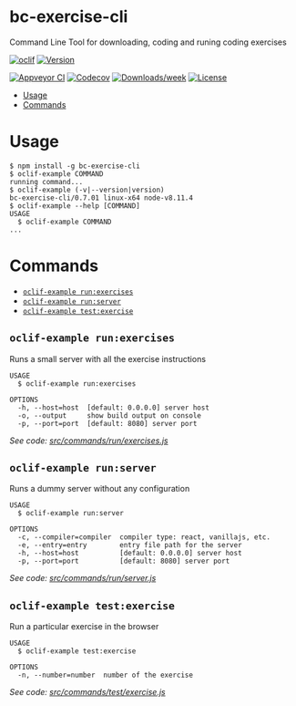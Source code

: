 bc-exercise-cli
===============

Command Line Tool for downloading, coding and runing coding exercises

[![oclif](https://img.shields.io/badge/cli-oclif-brightgreen.svg)](https://oclif.io)
[![Version](https://img.shields.io/npm/v/bc-exercise-cli.svg)](https://npmjs.org/package/bc-exercise-cli)

[![Appveyor CI](https://ci.appveyor.com/api/projects/status/github/alesanchezr/bc-exercise-cli?branch=master&svg=true)](https://ci.appveyor.com/project/alesanchezr/bc-exercise-cli/branch/master)
[![Codecov](https://codecov.io/gh/alesanchezr/bc-exercise-cli/branch/master/graph/badge.svg)](https://codecov.io/gh/alesanchezr/bc-exercise-cli)
[![Downloads/week](https://img.shields.io/npm/dw/bc-exercise-cli.svg)](https://npmjs.org/package/bc-exercise-cli)
[![License](https://img.shields.io/npm/l/bc-exercise-cli.svg)](https://github.com/alesanchezr/bc-exercise-cli/blob/master/package.json)

<!-- toc -->
* [Usage](#usage)
* [Commands](#commands)
<!-- tocstop -->
# Usage
<!-- usage -->
```sh-session
$ npm install -g bc-exercise-cli
$ oclif-example COMMAND
running command...
$ oclif-example (-v|--version|version)
bc-exercise-cli/0.7.01 linux-x64 node-v8.11.4
$ oclif-example --help [COMMAND]
USAGE
  $ oclif-example COMMAND
...
```
<!-- usagestop -->
# Commands
<!-- commands -->
* [`oclif-example run:exercises`](#oclif-example-runexercises)
* [`oclif-example run:server`](#oclif-example-runserver)
* [`oclif-example test:exercise`](#oclif-example-testexercise)

## `oclif-example run:exercises`

Runs a small server with all the exercise instructions

```
USAGE
  $ oclif-example run:exercises

OPTIONS
  -h, --host=host  [default: 0.0.0.0] server host
  -o, --output     show build output on console
  -p, --port=port  [default: 8080] server port
```

_See code: [src/commands/run/exercises.js](https://github.com/alesanchezr/bc-exercise-cli/blob/v0.7.01/src/commands/run/exercises.js)_

## `oclif-example run:server`

Runs a dummy server without any configuration

```
USAGE
  $ oclif-example run:server

OPTIONS
  -c, --compiler=compiler  compiler type: react, vanillajs, etc.
  -e, --entry=entry        entry file path for the server
  -h, --host=host          [default: 0.0.0.0] server host
  -p, --port=port          [default: 8080] server port
```

_See code: [src/commands/run/server.js](https://github.com/alesanchezr/bc-exercise-cli/blob/v0.7.01/src/commands/run/server.js)_

## `oclif-example test:exercise`

Run a particular exercise in the browser

```
USAGE
  $ oclif-example test:exercise

OPTIONS
  -n, --number=number  number of the exercise
```

_See code: [src/commands/test/exercise.js](https://github.com/alesanchezr/bc-exercise-cli/blob/v0.7.01/src/commands/test/exercise.js)_
<!-- commandsstop -->
